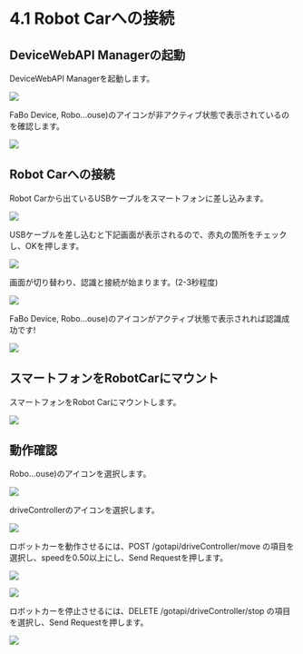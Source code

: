 # 4.1 Robot Carへの接続

## DeviceWebAPI Managerの起動

DeviceWebAPI Managerを起動します。

![](../img/robotsetting001.png)

FaBo Device, Robo...ouse)のアイコンが非アクティブ状態で表示されているのを確認します。

![](../img/robotsetting002.png)

## Robot Carへの接続

Robot Carから出ているUSBケーブルをスマートフォンに差し込みます。

![](../img/robotsetting003.png)

USBケーブルを差し込むと下記画面が表示されるので、赤丸の箇所をチェックし、OKを押します。

![](../img/robotsetting004.png)

画面が切り替わり、認識と接続が始まります。(2-3秒程度)

![](../img/robotsetting005.png)

FaBo Device, Robo...ouse)のアイコンがアクティブ状態で表示されれば認識成功です!

![](../img/robotsetting006.png)

## スマートフォンをRobotCarにマウント

スマートフォンをRobot Carにマウントします。

![](../img/robotsetting007.png)


## 動作確認

Robo...ouse)のアイコンを選択します。

![](../img/robotsetting008.png)

driveControllerのアイコンを選択します。

![](../img/robotsetting009.png)

ロボットカーを動作させるには、POST /gotapi/driveController/move の項目を選択し、speedを0.50以上にし、Send Requestを押します。

![](../img/robotsetting010.png)

![](../img/robotsetting011.png)

ロボットカーを停止させるには、DELETE /gotapi/driveController/stop の項目を選択し、Send Requestを押します。

![](../img/robotsetting012.png)

